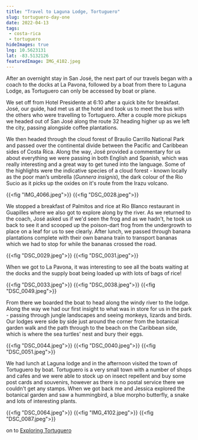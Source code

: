 ```yaml
---
title: "Travel to Laguna Lodge, Tortuguero"
slug: tortuguero-day-one
date: 2022-04-13
tags: 
 - costa-rica
 - tortuguero
hideImages: true
lng: 10.5623131
lat: -83.5132126
featuredImage: IMG_4102.jpeg
---
```


After an overnight stay in San José, the next part of our travels began with a coach to the docks at La Pavona, followed by a boat from there to Laguna Lodge, as Tortuguero can only be accessed by boat or plane. 

We set off from Hotel Presidente at 6:10 after a quick bite for breakfast. José, our guide, had met us at the hotel and took us to meet the bus with the others who were travelling to Tortuguero. After a couple more pickups we headed out of San José along the route 32 heading higher up as we left the city, passing alongside coffee plantations. 

<!--more-->
We then headed through the cloud forest of Braulio Carrillo National Park and passed over the continental divide between the Pacific and Caribbean sides of Costa Rica. Along the way, José provided a commentary for us about everything we were passing in both English and Spanish, which was really interesting and a great way to get tuned into the language. Some of the highlights were the indicative species of a cloud forest - known locally as the poor man’s umbrella (_Gunnera insignis_), the dark colour of the Rio Sucio as it picks up the oxides on it's route from the Irazu volcano.

{{<fig "IMG_4066.jpeg">}}
{{<fig "DSC_0028.jpeg">}}


We stopped a breakfast of Palmitos and rice at Rio Blanco restaurant in Guapilles where we also got to explore along by the river.  As we returned to the coach, José asked us if we'd seen the frog and as we hadn't, he took us back to see it and scooped up the poison-dart frog from the undergrowth to place on a leaf for us to see clearly. After lunch, we passed through banana plantations complete with their own banana train to transport bananas which we had to stop for while the bananas crossed the road. 

 {{<fig "DSC_0029.jpeg">}}
 {{<fig "DSC_0031.jpeg">}}

When we got to La Pavona, it was interesting to see all the boats waiting at the docks and the supply boat being loaded up with lots of bags of rice!

 {{<fig "DSC_0033.jpeg">}}
 {{<fig "DSC_0038.jpeg">}}
 {{<fig "DSC_0049.jpeg">}}

From there we boarded the boat to head along the windy river to the lodge. Along the way we had our first insight to what was in store for us in the park - passing through jungle landscapes and seeing monkeys, lizards and birds. Our lodges were side by side just around the corner from the botanical garden walk and the path through to the beach on the Caribbean side, which is where the sea turtles' nest and bury their eggs.

 {{<fig "DSC_0044.jpeg">}}
 {{<fig "DSC_0040.jpeg">}}
 {{<fig "DSC_0051.jpeg">}}
  
We had lunch at Laguna lodge and in the afternoon visited the town of Tortuguero by boat.  Tortuguero is a very small town with a number of shops and cafes and we were able to stock up on insect repellent and buy some post cards and souvenirs, however as there is no postal service there we couldn't get any stamps. When we got back me and Jessica explored the botanical garden and saw a hummingbird, a blue morpho butterfly, a snake and lots of interesting plants. 

{{<fig "DSC_0064.jpeg">}}
{{<fig "IMG_4102.jpeg">}}
{{<fig "DSC_0087.jpeg">}}
 
<i class="fa fa-arrow-right"></i> on to <a href="/blog/2022/tortuguero-day-two">Exploring Tortuguero</a>
